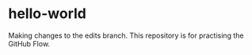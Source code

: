 # hello-world
Making changes to the edits branch.
This repository is for practising the GitHub Flow.
